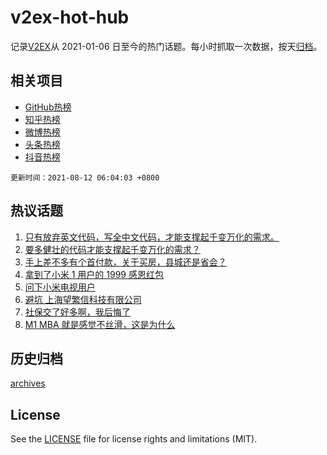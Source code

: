 # v2ex-hot-hub

 记录[V2EX](https://www.v2ex.com/)从 2021-01-06 日至今的热门话题。每小时抓取一次数据，按天[归档](archives)。
 
 ## 相关项目

- [GitHub热榜](https://github.com/snaildev/github-hot-hub)
- [知乎热榜](https://github.com/snaildev/zhihu-hot-hub)
- [微博热榜](https://github.com/snaildev/weibo-hot-hub)
- [头条热榜](https://github.com/snaildev/toutiao-hot-hub)
- [抖音热榜](https://github.com/snaildev/douyin-hot-hub)


 `更新时间：2021-08-12 06:04:03 +0800`

## 热议话题

1. [只有放弃英文代码，写全中文代码，才能支撑起千变万化的需求。](https://www.v2ex.com/t/795055)
1. [要多健壮的代码才能支撑起千变万化的需求？](https://www.v2ex.com/t/795005)
1. [手上差不多有个首付款，关于买房，县城还是省会？](https://www.v2ex.com/t/795004)
1. [拿到了小米 1 用户的 1999 感恩红包](https://www.v2ex.com/t/795036)
1. [问下小米电视用户](https://www.v2ex.com/t/794983)
1. [避坑 上海望繁信科技有限公司](https://www.v2ex.com/t/795109)
1. [社保交了好多啊，我后悔了](https://www.v2ex.com/t/795073)
1. [M1 MBA 就是感觉不丝滑，这是为什么](https://www.v2ex.com/t/795003)

## 历史归档

[archives](archives)

## License

See the [LICENSE](LICENSE) file for license rights and limitations (MIT).
